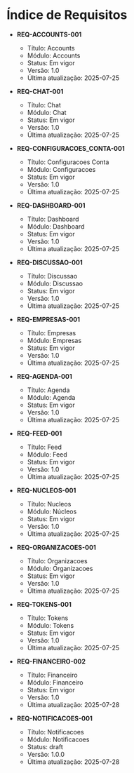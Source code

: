 # Índice de Requisitos

- **REQ-ACCOUNTS-001**
  - Título: Accounts
  - Módulo: Accounts
  - Status: Em vigor
  - Versão: 1.0
  - Última atualização: 2025-07-25

- **REQ-CHAT-001**
  - Título: Chat
  - Módulo: Chat
  - Status: Em vigor
  - Versão: 1.0
  - Última atualização: 2025-07-25

- **REQ-CONFIGURACOES_CONTA-001**
  - Título: Configuracoes Conta
  - Módulo: Configuracoes
  - Status: Em vigor
  - Versão: 1.0
  - Última atualização: 2025-07-25

- **REQ-DASHBOARD-001**
  - Título: Dashboard
  - Módulo: Dashboard
  - Status: Em vigor
  - Versão: 1.0
  - Última atualização: 2025-07-25

- **REQ-DISCUSSAO-001**
  - Título: Discussao
  - Módulo: Discussao
  - Status: Em vigor
  - Versão: 1.0
  - Última atualização: 2025-07-25

- **REQ-EMPRESAS-001**
  - Título: Empresas
  - Módulo: Empresas
  - Status: Em vigor
  - Versão: 1.0
  - Última atualização: 2025-07-25

- **REQ-AGENDA-001**
  - Título: Agenda
  - Módulo: Agenda
  - Status: Em vigor
  - Versão: 1.0
  - Última atualização: 2025-07-25

- **REQ-FEED-001**
  - Título: Feed
  - Módulo: Feed
  - Status: Em vigor
  - Versão: 1.0
  - Última atualização: 2025-07-25

- **REQ-NUCLEOS-001**
  - Título: Nucleos
  - Módulo: Núcleos
  - Status: Em vigor
  - Versão: 1.0
  - Última atualização: 2025-07-25

- **REQ-ORGANIZACOES-001**
  - Título: Organizacoes
  - Módulo: Organizacoes
  - Status: Em vigor
  - Versão: 1.0
  - Última atualização: 2025-07-25

- **REQ-TOKENS-001**
  - Título: Tokens
  - Módulo: Tokens
  - Status: Em vigor
  - Versão: 1.0
  - Última atualização: 2025-07-25

- **REQ-FINANCEIRO-002**
  - Título: Financeiro
  - Módulo: Financeiro
  - Status: Em vigor
  - Versão: 1.0
  - Última atualização: 2025-07-28

- **REQ-NOTIFICACOES-001**
  - Título: Notificacoes
  - Módulo: Notificacoes
  - Status: draft
  - Versão: 1.0.0
  - Última atualização: 2025-07-28
